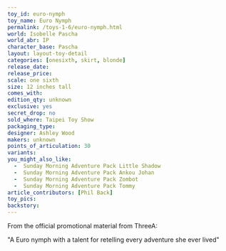 ```yaml
---
toy_id: euro-nymph
toy_name: Euro Nymph
permalink: /toys-1-6/euro-nymph.html
world: Isobelle Pascha
world_abr: IP
character_base: Pascha
layout: layout-toy-detail
categories: [onesixth, skirt, blonde]
release_date:
release_price:
scale: one sixth
size: 12 inches tall
comes_with:
edition_qty: unknown
exclusive: yes
secret_drop: no
sold_where: Taipei Toy Show
packaging_type:
designer: Ashley Wood
makers: unknown
points_of_articulation: 30
variants: 
you_might_also_like:
  -  Sunday Morning Adventure Pack Little Shadow
  -  Sunday Morning Adventure Pack Ankou Johan
  -  Sunday Morning Adventure Pack Zombot
  -  Sunday Morning Adventure Pack Tommy  
article_contributors: [Phil Back]
toy_pics: 
backstory:
---
```


From the official promotional material from ThreeA:

"A Euro nymph with a talent for retelling every adventure she ever lived"